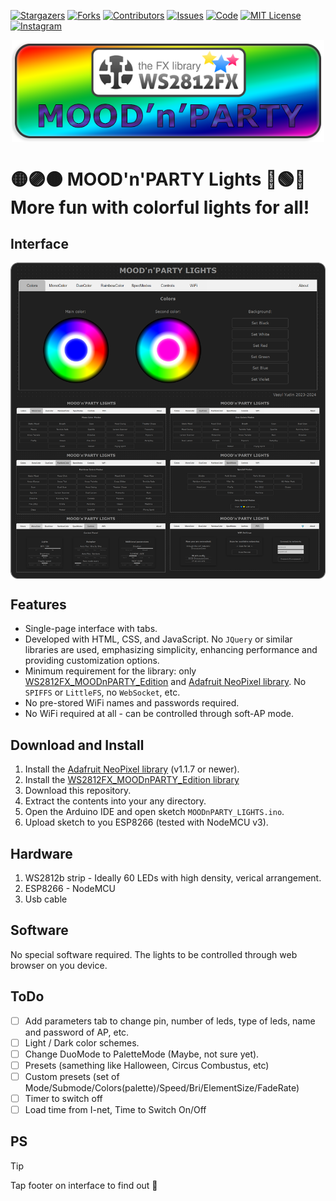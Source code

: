 [![Stargazers][stars-shield]][stars-url] [![Forks][forks-shield]][forks-url] [![Contributors][contributors-shield]][contributors-url]
[![Issues][issues-shield]][issues-url] [![Code][code-shileld]][code-url] [![MIT License][license-shield]][license-url] [![Instagram][instagram-shield]][instagram-url]

<p align="center"> <img src="https://github.com/BlockThor/WS2812FX_MOODnPARTY_Edition/blob/main/WS2812FX_MnP_logo.png" align="center" width="500"/> </p>

# 🟡🟣🟤 MOOD'n'PARTY Lights 🔴🟢🔵 <br> More fun with colorful lights for all!

## Interface

<p align="center"> <img src="/imgs/Interface_small.png" align="center" /> </p>

## Features

- Single-page interface with tabs.
- Developed with HTML, CSS, and JavaScript. No `JQuery` or similar libraries are used, emphasizing simplicity, enhancing performance and providing customization options.
- Minimum requirement for the library: only [WS2812FX_MOODnPARTY_Edition](https://github.com/BlockThor/MOODnPARTY_LIGHTS_WebInterface) and [Adafruit NeoPixel library](https://github.com/adafruit/Adafruit_NeoPixel). No `SPIFFS` or `LittleFS`, no `WebSocket`, etc.
- No pre-stored WiFi names and passwords required.
- No WiFi required at all - can be controlled through soft-AP mode.

## Download and Install

1. Install the [Adafruit NeoPixel library](https://github.com/adafruit/Adafruit_NeoPixel) (v1.1.7 or newer).
2. Install the [WS2812FX_MOODnPARTY_Edition library](https://github.com/BlockThor/MOODnPARTY_LIGHTS_WebInterface)
3. Download this repository.
4. Extract the contents into your any directory.
5. Open the Arduino IDE and open sketch `MOODnPARTY_LIGHTS.ino`.
6. Upload sketch to you ESP8266 (tested with NodeMCU v3).

## Hardware

1. WS2812b strip - Ideally 60 LEDs with high density, verical arrangement.
2. ESP8266 - NodeMCU
3. Usb cable

## Software

No special software required. The lights to be controlled through web browser on you device.

## ToDo

- [ ] Add parameters tab to change pin, number of leds, type of leds, name and password of AP, etc.
- [ ] Light / Dark color schemes.
- [ ] Change DuoMode to PaletteMode (Maybe, not sure yet).
- [ ] Presets (samething like Halloween, Circus Combustus, etc)
- [ ] Custom presets (set of Mode/Submode/Colors(palette)/Speed/Bri/ElementSize/FadeRate)
- [ ] Timer to switch off
- [ ] Load time from I-net, Time to Switch On/Off

## PS

> [!TIP]
> Tap footer on interface to find out 💎

<!-- MARKDOWN LINKS & IMAGES -->
<!-- https://www.markdownguide.org/basic-syntax/#reference-style-links -->
[stars-shield]: https://img.shields.io/github/stars/BlockThor/MOODnPARTY_LIGHTS_WebInterface?logo=github&style=flat&labelColor=rgba(0%2C0%2C0%2C0.1)&color=rgba(0%2C0%2C0%2C0.1)
[stars-url]: https://github.com/BlockThor/MOODnPARTY_LIGHTS_WebInterface/stargazers
[forks-shield]: https://img.shields.io/github/forks/BlockThor/MOODnPARTY_LIGHTS_WebInterface?style=flat&labelColor=rgba(0%2C0%2C0%2C0.1)&color=rgba(0%2C0%2C0%2C0.1)
[forks-url]: https://github.com/BlockThor/MOODnPARTY_LIGHTS_WebInterface/network/members
[contributors-shield]: https://img.shields.io/github/contributors/BlockThor/MOODnPARTY_LIGHTS_WebInterface?style=flat&labelColor=rgba(0%2C0%2C0%2C0.1)&color=rgba(0%2C0%2C0%2C0.1)
[contributors-url]: https://github.com/BlockThor/MOODnPARTY_LIGHTS_WebInterface/graphs/contributors
[issues-shield]: https://img.shields.io/github/issues/BlockThor/MOODnPARTY_LIGHTS_WebInterface?style=flat&labelColor=rgba(0%2C0%2C0%2C0.1)&color=rgba(0%2C0%2C0%2C0.1)
[issues-url]: https://github.com/BlockThor/MOODnPARTY_LIGHTS_WebInterface/issues
[code-shileld]: https://img.shields.io/github/languages/code-size/BlockThor/MOODnPARTY_LIGHTS_WebInterface?style=flat&labelColor=rgba(0%2C0%2C0%2C0.1)&color=rgba(0%2C0%2C0%2C0.1)
[code-url]: https://github.com/BlockThor//MOODnPARTY_LIGHTS_WebInterface
[license-shield]: https://img.shields.io/github/license/BlockThor/MOODnPARTY_LIGHTS_WebInterface?style=flat&labelColor=rgba(0%2C0%2C0%2C0.1)&color=rgba(0%2C0%2C0%2C0.1)
[license-url]: https://github.com/BlockThor/MOODnPARTY_LIGHTS_WebInterface/blob/master/LICENSE
[instagram-shield]: https://img.shields.io/badge/-Instagram-black?style=flat&logo=Instagram&logoColor=%23E6EDF3&labelColor=rgba(0%2C0%2C0%2C0.1)&color=rgba(0%2C0%2C0%2C0.1)
[instagram-url]: https://instagram.com/vasylyudin/
